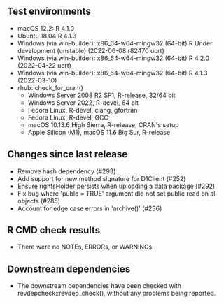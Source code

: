 ## Test environments

 * macOS 12.2: R 4.1.0
 * Ubuntu 18.04 R 4.1.3
 * Windows (via win-builder): x86_64-w64-mingw32 (64-bit) R Under development (unstable) (2022-06-08 r82470 ucrt) 
 * Windows (via win-builder): x86_64-w64-mingw32 (64-bit) R 4.2.0 (2022-04-22 ucrt)  
 * Windows (via win-builder): x86_64-w64-mingw32 (64-bit) R 4.1.3 (2022-03-10)
 * rhub::check_for_cran()
   * Windows Server 2008 R2 SP1, R-release, 32/64 bit
   * Windows Server 2022, R-devel, 64 bit
   * Fedora Linux, R-devel, clang, gfortran
   * Fedora Linux, R-devel, GCC
   * macOS 10.13.6 High Sierra, R-release, CRAN's setup
   * Apple Silicon (M1), macOS 11.6 Big Sur, R-release

## Changes since last release

* Remove hash dependency (#293)
* Add support for new method signature for D1Client (#252)
* Ensure rightsHolder persists when uploading a data package (#292)
* Fix bug where 'publc = TRUE' argument did not set public read on all objects (#285)
* Account for edge case errors in 'archive()' (#236)

## R CMD check results

* There were no NOTEs, ERRORs, or WARNINGs.

## Downstream dependencies

* The downstream dependencies have been checked with revdepcheck::revdep_check(), without any problems being reported.